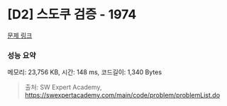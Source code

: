 # [D2] 스도쿠 검증 - 1974 

[문제 링크](https://swexpertacademy.com/main/code/problem/problemDetail.do?contestProbId=AV5Psz16AYEDFAUq) 

### 성능 요약

메모리: 23,756 KB, 시간: 148 ms, 코드길이: 1,340 Bytes



> 출처: SW Expert Academy, https://swexpertacademy.com/main/code/problem/problemList.do
